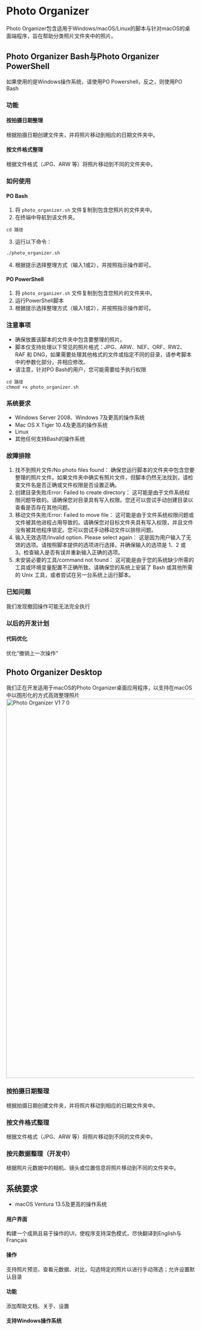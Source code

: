 # Photo Organizer
Photo Organizer包含适用于Windows/macOS/Linux的脚本与针对macOS的桌面端程序，旨在帮助分类照片文件夹中的照片。
## Photo Organizer Bash与Photo Organizer PowerShell
如果使用的是Windows操作系统，请使用PO Powershell，反之，则使用PO Bash
### 功能
#### 按拍摄日期整理
根据拍摄日期创建文件夹，并将照片移动到相应的日期文件夹中。
#### 按文件格式整理
根据文件格式（JPG、ARW 等）将照片移动到不同的文件夹中。
### 如何使用
#### PO Bash
1. 将 `photo_organizer.sh` 文件复制到包含您照片的文件夹中。
2. 在终端中导航到该文件夹。
```
cd 路径
```
3. 运行以下命令：
```
./photo_organizer.sh
```
4. 根据提示选择整理方式（输入1或2），并按照指示操作即可。
#### PO PowerShell
1. 将 `photo_organizer.sh` 文件复制到包含您照片的文件夹中。
2. 运行PowerShell脚本
3. 根据提示选择整理方式（输入1或2），并按照指示操作即可。
### 注意事项
- 确保放置该脚本的文件夹中包含要整理的照片。
- 脚本仅支持处理以下常见的照片格式：JPG、ARW、NEF、ORF、RW2、RAF 和 DNG，如果需要处理其他格式的文件或指定不同的目录，请参考脚本中的参数化部分，并相应修改。
- 请注意，针对PO Bash的用户，您可能需要给予执行权限
```
cd 路径
chmod +x photo_organizer.sh
```
### 系统要求
- Windows Server 2008、Windows 7及更高的操作系统
- Mac OS X Tiger 10.4及更高的操作系统
- Linux
- 其他任何支持Bash的操作系统
### 故障排除
1.	找不到照片文件/No photo files found：
确保您运行脚本的文件夹中包含您要整理的照片文件。如果文件夹中确实有照片文件，但脚本仍然无法找到，请检查文件名是否正确或文件权限是否设置正确。
2.	创建目录失败/Error: Failed to create directory：
这可能是由于文件系统权限问题导致的。请确保您对目录具有写入权限。您还可以尝试手动创建目录以查看是否存在其他问题。
3.	移动文件失败/Error: Failed to move file：
这可能是由于文件系统权限问题或文件被其他进程占用导致的。请确保您对目标文件夹具有写入权限，并且文件没有被其他程序锁定。您可以尝试手动移动文件以排除问题。
4.	输入无效选项/Invalid option. Please select again：
这是因为用户输入了无效的选项。请按照脚本提供的选项进行选择，并确保输入的选项是 1、2 或 3。检查输入是否有误并重新输入正确的选项。
5.	未安装必要的工具/command not found：
这可能是由于您的系统缺少所需的工具或环境变量配置不正确所致。请确保您的系统上安装了 Bash 或其他所需的 Unix 工具，或者尝试在另一台系统上运行脚本。
### 已知问题
我们发现撤回操作可能无法完全执行
### 以后的开发计划
#### 代码优化
优化“撤销上一次操作”

## Photo Organizer Desktop
我们正在开发适用于macOS的Photo Organizer桌面应用程序，以支持在macOS中以图形化的方式高效整理照片
<img width="1012" alt="Photo Organizer V1 7 0" src="https://github.com/user-attachments/assets/26bdc106-35dd-4b85-af6e-bb662a29b37f">
### 按拍摄日期整理
根据拍摄日期创建文件夹，并将照片移动到相应的日期文件夹中。
### 按文件格式整理
根据文件格式（JPG、ARW 等）将照片移动到不同的文件夹中。
### 按元数据整理（开发中）
根据照片元数据中的相机、镜头或位置信息将照片移动到不同的文件夹中。
## 系统要求
- macOS Ventura 13.5及更高的操作系统
#### 用户界面
构建一个成熟且易于操作的UI，使程序支持深色模式，尽快翻译到English与Français
#### 操作
支持照片预览、查看元数据、对比，勾选特定的照片以进行手动筛选；允许设置默认目录
#### 功能
添加帮助文档、关于、设置
#### 支持Windows操作系统

